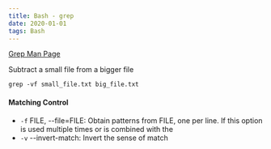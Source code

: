```yaml
---
title: Bash - grep
date: 2020-01-01
tags: Bash
---
```


[Grep Man Page](https://man7.org/linux/man-pages/man1/grep.1.html)

Subtract a small file from a bigger file

```
grep -vf small_file.txt big_file.txt
```

#### Matching Control

- `-f` FILE, --file=FILE: Obtain patterns from FILE, one per line.  If this option is used multiple times or is combined with the 
- `-v` --invert-match: Invert the sense of match